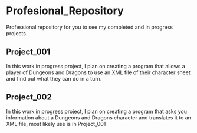 # Profesional_Repository
Professional repository for you to see my completed and in progress projects.

## Project_001
  In this work in progress project, I plan on creating a program that allows a player of Dungeons and Dragons to use an XML file of their character sheet and find out what they can do in a turn.
  
## Project_002
  In this work in progress project, I plan on creating a program that asks you information about a Dungeons and Dragons character and translates it to an XML file, most likely use is in Project_001
